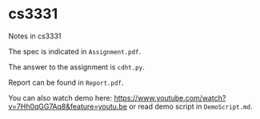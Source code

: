 # cs3331
Notes in cs3331

The spec is indicated in `Assignment.pdf`.

The answer to the assignment is `cdht.py`.

Report can be found in `Report.pdf`.

You can also watch demo here: https://www.youtube.com/watch?v=7Hh0qGG7Aq8&feature=youtu.be
or read demo script in `DemoScript.md`.
